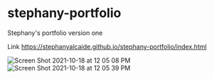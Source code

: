 # stephany-portfolio

Stephany's portfolio version one 

Link
https://stephanyalcaide.github.io/stephany-portfolio/index.html

![Screen Shot 2021-10-18 at 12 05 08 PM](https://user-images.githubusercontent.com/81532183/137776349-6decfc53-df74-4dbf-8c75-8ccb4c01ccb1.png)
![Screen Shot 2021-10-18 at 12 05 39 PM](https://user-images.githubusercontent.com/81532183/137776359-8035bf13-645f-4a6d-b956-53f6cf9c1c9e.png)
